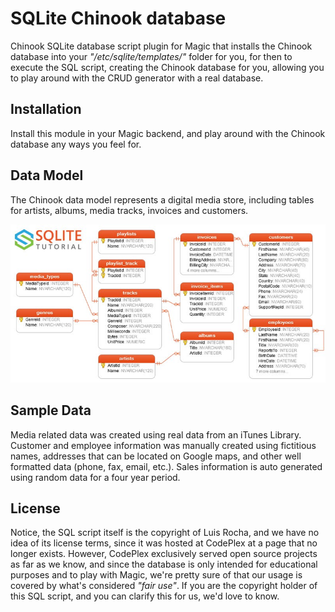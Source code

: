 # SQLite Chinook database

Chinook SQLite database script plugin for Magic that installs the Chinook database into
your _"/etc/sqlite/templates/"_ folder for you, for then to execute the SQL script, creating
the Chinook database for you, allowing you to play around with the CRUD generator with a real
database.

## Installation

Install this module in your Magic backend, and play around with the Chinook database any ways
you feel for.

## Data Model

The Chinook data model represents a digital media store, including tables for artists, albums,
media tracks, invoices and customers.

![Screenshot](https://raw.githubusercontent.com/polterguy/sqlite-chinook/master/chinook.jpeg)

## Sample Data

Media related data was created using real data from an iTunes Library. Customer and employee
information was manually created using fictitious names, addresses that can be located on
Google maps, and other well formatted data (phone, fax, email, etc.). Sales information is
auto generated using random data for a four year period.

## License

Notice, the SQL script itself is the copyright of Luis Rocha, and we have no idea of its
license terms, since it was hosted at CodePlex at a page that no longer exists. However,
CodePlex exclusively served open source projects as far as we know, and since the database
is only intended for educational purposes and to play with Magic, we're pretty sure of
that our usage is covered by what's considered _"fair use"_. If you are the copyright holder
of this SQL script, and you can clarify this for us, we'd love to know.
